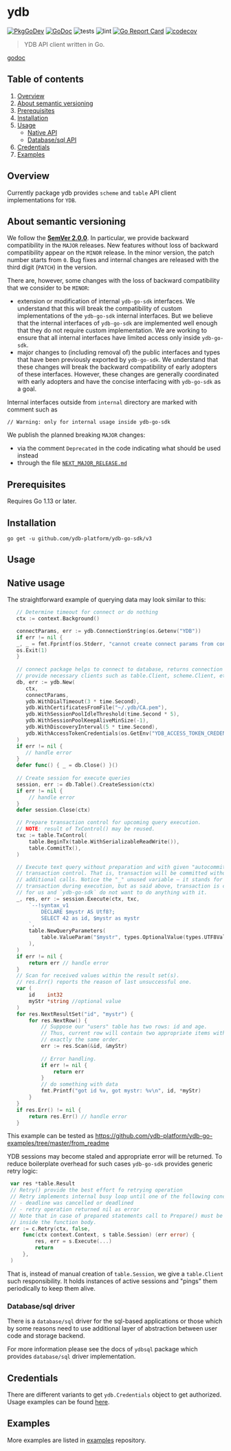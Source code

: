# ydb

[![PkgGoDev](https://pkg.go.dev/badge/github.com/ydb-platform/ydb-go-sdk/v3)](https://pkg.go.dev/github.com/ydb-platform/ydb-go-sdk/v3)
[![GoDoc](https://godoc.org/github.com/ydb-platform/ydb-go-sdk/v3?status.svg)](https://godoc.org/github.com/ydb-platform/ydb-go-sdk/v3)
![tests](https://github.com/ydb-platform/ydb-go-sdk/workflows/tests/badge.svg?branch=master)
![lint](https://github.com/ydb-platform/ydb-go-sdk/workflows/lint/badge.svg?branch=master)
[![Go Report Card](https://goreportcard.com/badge/github.com/ydb-platform/ydb-go-sdk)](https://goreportcard.com/report/github.com/ydb-platform/ydb-go-sdk)
[![codecov](https://codecov.io/gh/ydb-platform/ydb-go-sdk/branch/master/graph/badge.svg)](https://codecov.io/gh/ydb-platform/ydb-go-sdk/v3)

> YDB API client written in Go.

[godoc](https://godoc.org/github.com/ydb-platform/ydb-go-sdk/v3/)

## Table of contents
1. [Overview](#Overview)
2. [About semantic versioning](#SemVer)
3. [Prerequisites](#Prerequisites)
4. [Installation](#Install)
5. [Usage](#Usage)
    * [Native API](#Native)
    * [Database/sql API](#database-sql)
6. [Credentials](#Credentials)
7. [Examples](#examples)

## Overview <a name="Overview"></a>

Currently package ydb provides `scheme` and `table` API client implementations for `YDB`.

## About semantic versioning <a name="SemVer"></a>

We follow the **[SemVer 2.0.0](https://semver.org)**. In particular, we provide backward compatibility in the `MAJOR` releases. New features without loss of backward compatibility appear on the `MINOR` release. In the minor version, the patch number starts from `0`. Bug fixes and internal changes are released with the third digit (`PATCH`) in the version.

There are, however, some changes with the loss of backward compatibility that we consider to be `MINOR`:
* extension or modification of internal `ydb-go-sdk` interfaces. We understand that this will break the compatibility of custom implementations of the `ydb-go-sdk` internal interfaces. But we believe that the internal interfaces of `ydb-go-sdk` are implemented well enough that they do not require custom implementation. We are working to ensure that all internal interfaces have limited access only inside `ydb-go-sdk`.
* major changes to (including removal of) the public interfaces and types that have been previously exported by `ydb-go-sdk`. We understand that these changes will break the backward compatibility of early adopters of these interfaces. However, these changes are generally coordinated with early adopters and have the concise interfacing with `ydb-go-sdk` as a goal.

Internal interfaces outside from `internal` directory are marked with comment such as
```
// Warning: only for internal usage inside ydb-go-sdk
```

We publish the planned breaking `MAJOR` changes:
* via the comment `Deprecated` in the code indicating what should be used instead
* through the file [`NEXT_MAJOR_RELEASE.md`](#NEXT_MAJOR_RELEASE.md)

## Prerequisites <a name="Prerequisites"></a>

Requires Go 1.13 or later.

## Installation <a name="Installation"></a>

```
go get -u github.com/ydb-platform/ydb-go-sdk/v3
```

## Usage <a name="Usage"></a>

## Native usage <a name="Native"></a>

The straightforward example of querying data may look similar to this:

```go
   // Determine timeout for connect or do nothing
   ctx := context.Background()

   connectParams, err := ydb.ConnectionString(os.Getenv("YDB"))
   if err != nil {
   _, _ = fmt.Fprintf(os.Stderr, "cannot create connect params from connection string env['YDB'] = '%s': %v\n", os.Getenv("YDB"), err)
   os.Exit(1)
   }
   
   // connect package helps to connect to database, returns connection object which
   // provide necessary clients such as table.Client, scheme.Client, etc.
   db, err := ydb.New(
      ctx,
      connectParams,
      ydb.WithDialTimeout(3 * time.Second),
      ydb.WithCertificatesFromFile("~/.ydb/CA.pem"),
      ydb.WithSessionPoolIdleThreshold(time.Second * 5),
      ydb.WithSessionPoolKeepAliveMinSize(-1),
      ydb.WithDiscoveryInterval(5 * time.Second),
      ydb.WithAccessTokenCredentials(os.GetEnv("YDB_ACCESS_TOKEN_CREDENTIALS")),
   )
   if err != nil {
      // handle error
   }
   defer func() { _ = db.Close() }()
   
   // Create session for execute queries
   session, err := db.Table().CreateSession(ctx)
   if err != nil {
       // handle error
   }
   defer session.Close(ctx)

   // Prepare transaction control for upcoming query execution.
   // NOTE: result of TxControl() may be reused.
   txc := table.TxControl(
       table.BeginTx(table.WithSerializableReadWrite()),
       table.CommitTx(),
   )

   // Execute text query without preparation and with given "autocommit"
   // transaction control. That is, transaction will be committed without
   // additional calls. Notice the "_" unused variable – it stands for created
   // transaction during execution, but as said above, transaction is committed
   // for us and `ydb-go-sdk` do not want to do anything with it.
   _, res, err := session.Execute(ctx, txc,
       `--!syntax_v1
           DECLARE $mystr AS Utf8?;
           SELECT 42 as id, $mystr as mystr
       `,
       table.NewQueryParameters(
           table.ValueParam("$mystr", types.OptionalValue(types.UTF8Value("test"))),
       ),
   )
   if err != nil {
       return err // handle error
   }
   // Scan for received values within the result set(s).
   // res.Err() reports the reason of last unsuccessful one.
   var (
       id    int32
       myStr *string //optional value
   )
   for res.NextResultSet("id", "mystr") {
       for res.NextRow() {
           // Suppose our "users" table has two rows: id and age.
           // Thus, current row will contain two appropriate items with
           // exactly the same order.
           err := res.Scan(&id, &myStr)
   
           // Error handling.
           if err != nil {
               return err
           }
           // do something with data
           fmt.Printf("got id %v, got mystr: %v\n", id, *myStr)
       }
   }
   if res.Err() != nil {
       return res.Err() // handle error
   }
```

This example can be tested as https://github.com/ydb-platform/ydb-go-examples/tree/master/from_readme

YDB sessions may become staled and appropriate error will be returned. To
reduce boilerplate overhead for such cases `ydb-go-sdk` provides generic retry logic:

```go
 var res *table.Result
 // Retry() provide the best effort fo retrying operation
 // Retry implements internal busy loop until one of the following conditions occurs:
 // - deadline was cancelled or deadlined
 // - retry operation returned nil as error
 // Note that in case of prepared statements call to Prepare() must be made
 // inside the function body.
 err := c.Retry(ctx, false,
     func(ctx context.Context, s table.Session) (err error) {
         res, err = s.Execute(...)
         return
     },
 )
```

That is, instead of manual creation of `table.Session`, we give a
`table.Client` such responsibility. It holds instances of active sessions and
"pings" them periodically to keep them alive.

### Database/sql driver <a name="database-sql"></a>

There is a `database/sql` driver for the sql-based applications or those which
by some reasons need to use additional layer of abstraction between user code
and storage backend.

For more information please see the docs of `ydbsql` package which provides
`database/sql` driver implementation.

## Credentials <a name="Credentials"></a>

There are different variants to get `ydb.Credentials` object to get authorized.
Usage examples can be found [here](https://github.com/ydb-platform/ydb-go-examples/tree/master/auth).

## Examples <a name="examples"></a>

More examples are listed in [examples](https://github.com/ydb-platform/ydb-go-examples) repository.

